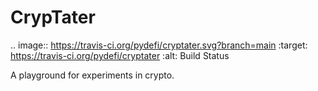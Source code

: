 # CrypTater

.. image:: https://travis-ci.org/pydefi/cryptater.svg?branch=main
    :target: https://travis-ci.org/pydefi/cryptater
    :alt: Build Status

A playground for experiments in crypto.
